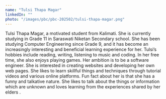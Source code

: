 ```yaml
---
name: "Tulsi Thapa Magar"
linkedIn: ""
photo: "/images/pbc/pbc-202502/tulsi-thapa-magar.png"
---
```


Tulsi Thapa Magar, a motivated student from Kalimati. She is currently studying in Grade 11 in Saraswati Niketan Secondary school. She has been studying Computer Engineering since Grade 9, and it has become an increasingly interesting and beneficial learning experience for her.
Tulsi’s hobbies include reading, writing, listening to music and coding. In her free time, she also enjoys playing games. Her ambition is to be a software engineer. She is interested in creating websites and developing her own web pages. She likes to learn skillful things and techniques through tutorial videos and various online platforms.
Fun fact about her is that she has a funny and talkative nature. She likes to talk about the things or information which are unknown and loves learning from the experiences shared by her elders .
